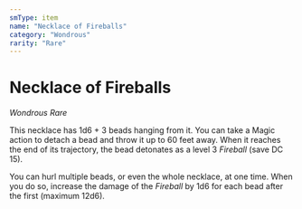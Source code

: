 ```yaml
---
smType: item
name: "Necklace of Fireballs"
category: "Wondrous"
rarity: "Rare"
---
```


# Necklace of Fireballs
*Wondrous Rare*

This necklace has 1d6 + 3 beads hanging from it. You can take a Magic action to detach a bead and throw it up to 60 feet away. When it reaches the end of its trajectory, the bead detonates as a level 3 *Fireball* (save DC 15).

You can hurl multiple beads, or even the whole necklace, at one time. When you do so, increase the damage of the *Fireball* by 1d6 for each bead after the first (maximum 12d6).
